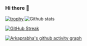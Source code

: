 ### Hi there 👋
[![trophy](https://github-profile-trophy.vercel.app/?username=ArkaprabhaChakraborty)](https://github.com/ryo-ma/github-profile-trophy)
![Github stats](https://github-readme-stats.vercel.app/api?username=ArkaprabhaChakraborty&count_private=true&theme=tokyonight)
  
  
  
  
  
  
[![GitHub Streak](https://github-readme-streak-stats.herokuapp.com/?user=ArkaprabhaChakraborty&theme=tokyonight)](https://github.com/DenverCoder1/github-readme-streak-stats)

[![Arkaprabha's github activity graph](https://activity-graph.herokuapp.com/graph?username=ArkaprabhaChakraborty&theme=rogue)](https://github.com/ashutosh00710/github-readme-activity-graph)

<!--
**ArkaprabhaChakraborty/ArkaprabhaChakraborty** is a ✨ _special_ ✨ repository because its `README.md` (this file) appears on your GitHub profile.

Here are some ideas to get you started:

- 🔭 I’m currently working on ...
- 🌱 I’m currently learning ...
- 👯 I’m looking to collaborate on ...
- 🤔 I’m looking for help with ...
- 💬 Ask me about ...
- 📫 How to reach me: ...
- 😄 Pronouns: ...
- ⚡ Fun fact: ...
-->
